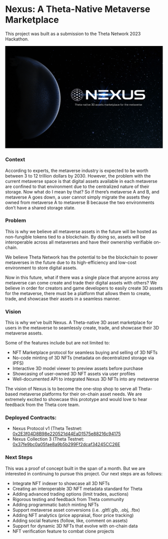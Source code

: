 # Nexus: A Theta-Native Metaverse Marketplace

This project was built as a submission to the Theta Network 2023 Hackathon.

![landing image](app/public/hero.png)

### Context

According to experts, the metaverse industry is expected to be worth between 3 to 12 trillion dollars by 2030. However, the problem with the current metaverse space is that digital assets available in each metaverse are confined to that environment due to the centralized nature of their storage. Now what do I mean by that? So if there’s metaverse A and B, and metaverse A goes down, a user cannot simply migrate the assets they owned from metaverse A to metaverse B because the two environments don’t have a shared storage state.

### Problem

This is why we believe all metaverse assets in the future will be hosted as non-fungible tokens tied to a blockchain. By doing so, assets will be interoperable across all metaverses and have their ownership verifiable on-chain.

We believe Theta Network has the potential to be the blockchain to power metaverses in the future due to its high-efficiency and low-cost environment to store digital assets.

Now in this future, what if there was a single place that anyone across any metaverse can come create and trade their digital assets with others? We believe in order for creators and game developers to easily create 3D assets for the metaverse, there must be a platform that allows them to create, trade, and showcase their assets in a seamless manner.

### Vision

This is why we've built Nexus. A Theta-native 3D asset marketplace for users in the metaverse to seamlessly create, trade, and showcase their 3D metaverse assets.

Some of the features include but are not limited to:

- NFT Marketplace protocol for seamless buying and selling of 3D NFTs
- No-code minting of 3D NFTs (metadata on decentralized storage via IPFS)
- Interactive 3D model viewer to preview assets before purchase
- Showcasing of user-owned 3D NFT assets via user profiles
- Well-documented API to integrated Nexus 3D NFTs into any metaverse

The vision of Nexus is to become the one-stop shop to serve all Theta-based metaverse platforms for their on-chain asset needs. We are extremely excited to showcase this prototype and would love to hear feedback from the Theta core team.

### Deployed Contracts:

- Nexus Protocol v1 (Theta Testnet: [0x2E3f04D8B98e220521d44EaD1575e88216c94175](https://testnet-explorer.thetatoken.org/account/0x2E3f04D8B98e220521d44EaD1575e88216c94175)
- Nexus Collection 3 (Theta Testnet: [0x37fe9bc0a05fae8a9b5b299Ff2dcaf34245CC26E](https://testnet-explorer.thetatoken.org/account/0x37fe9bc0a05fae8a9b5b299Ff2dcaf34245CC26E)

### Next Steps

This was a proof of concept built in the span of a month. But we are interested in continuing to pursue this project. Our next steps are as follows:

- Integrate NFT indexer to showcase all 3D NFTs
- Creating an interoperable 3D NFT metadata standard for Theta
- Adding advanced trading options (limit trades, auctions)
- Rigorous testing and feedback from Theta community
- Adding programmatic batch minting NFTs
- Support metaverse asset conversions (i.e. .gltf/.glb, .obj, .fbx)
- Adding NFT analytics (price appraisal, floor price tracking)
- Adding social features (follow, like, comment on assets)
- Support for dynamic 3D NFTs that evolve with on-chain data
- NFT verification feature to combat clone projects
